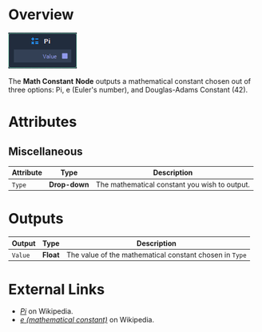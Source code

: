 # Overview

![The Math Constant Node.](../../.gitbook/assets/math-constant-node.png)

The **Math Constant** **Node** outputs a mathematical constant chosen out of three options: Pi, e (Euler's number), and Douglas-Adams Constant (42).

# Attributes

## Miscellaneous

|Attribute|Type|Description|
|---|---|---|
|`Type` | **Drop-down** | The mathematical constant you wish to output. |


# Outputs

|Output|Type|Description|
|---|---|---|
| `Value` | **Float** | The value of the mathematical constant chosen in `Type` |

# External Links

* [_Pi_](https://en.wikipedia.org/wiki/Pi) on Wikipedia.
* [_e (mathematical constant)_](https://en.wikipedia.org/wiki/E_%28mathematical_constant%29) on Wikipedia.